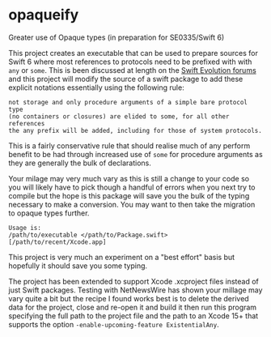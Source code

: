 # opaqueify

Greater use of Opaque types (in preparation for SE0335/Swift 6)

This project creates an executable that can be used to prepare
sources for Swift 6 where most references to protocols need
to be prefixed with with `any` or `some`. This is been discussed
at length on the [Swift Evolution forums](https://forums.swift.org/t/pitch-elide-some-in-swift-6/63737/68)
and this project will modify the source of a swift package to
add these explicit notations essentially using the following rule:

```
not storage and only procedure arguments of a simple bare protocol type 
(no containers or closures) are elided to some, for all other references 
the any prefix will be added, including for those of system protocols.
```
This is a fairly conservative rule that should realise much of any
perform benefit to be had through increased use of `some` for
procedure arguments as they are generally the bulk of declarations.

Your milage may very much vary as this is still a change to your
code so you will likely have to pick though a handful of errors
when you next try to compile but the hope is this package will
save you the bulk of the typing necessary to make a conversion.
You may want to then take the migration to opaque types further.

```
Usage is: 
/path/to/executable </path/to/Package.swift> [/path/to/recent/Xcode.app]
```
This project is very much an experiment on a "best effort"
basis but hopefully it should save you some typing.

The project has been extended to support Xcode .xcproject files
instead of just Swift packages. Testing with NetNewsWire has
shown your millage may vary quite a bit but the recipe I found
works best is to delete the derived data for the project, close
and re-open it and build it then run this program specifying the 
full path to the project file and the path to an Xcode 15+ that
supports the option `-enable-upcoming-feature ExistentialAny`.
